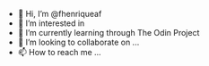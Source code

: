 - 👋 Hi, I’m @fhenriqueaf
- 👀 I’m interested in 
- 🌱 I’m currently learning through The Odin Project
- 💞️ I’m looking to collaborate on ...
- 📫 How to reach me ...

<!---
fhenriqueaf/fhenriqueaf is a ✨ special ✨ repository because its `README.md` (this file) appears on your GitHub profile.
You can click the Preview link to take a look at your changes.
--->
